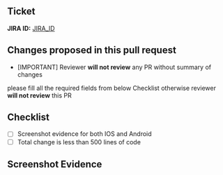 ## **Ticket**

**JIRA ID:** [JIRA_ID](https://parking-system.atlassian.net/browse/JIRA_ID)

## Changes proposed in this pull request
- [IMPORTANT] Reviewer **will not review** any PR without summary of changes

please fill all the required fields from below Checklist otherwise reviewer **will not review** this PR
## Checklist
- [ ] Screenshot evidence for both IOS and Android
- [ ] Total change is less than 500 lines of code

## **Screenshot Evidence**
